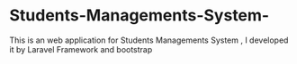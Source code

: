 # Students-Managements-System-
This is an web application for Students Managements System , I developed it by Laravel Framework and bootstrap
